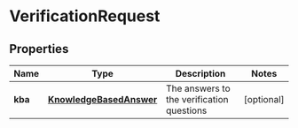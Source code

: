
# VerificationRequest

## Properties
Name | Type | Description | Notes
------------ | ------------- | ------------- | -------------
**kba** | [**KnowledgeBasedAnswer**](KnowledgeBasedAnswer.md) | The answers to the verification questions |  [optional]



